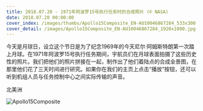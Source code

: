```yaml
---
title: 2018.07.20 - 1971年阿波罗15号执行任务时的合成照片 (© NASA)
date: 2018.07.20 00:00:00
cover_index: /images/thumbs/Apollo15Composite_EN-AU10046867284_533x300.jpg
cover_detail: /images/Apollo15Composite_EN-AU10046867284_1920x1080.jpg
---
```


今天是月球日，设立这个节日是为了纪念1969年的今天尼尔·阿姆斯特朗第一次踏上月球。在1971年阿波罗15号执行任务期间，宇航员们在月球表面拍摄了这些历史性的照片。我们把他们的照片拼接在一起，制作出了他们着陆点的合成全景图，在那里他们花了三天时间进行研究。如果你在我们的主页上点击“播放”按钮，还可以听到机组人员与任务控制中心之间实际传输的声音。

北美洲

![Apollo15Composite](/images/Apollo15Composite_EN-AU10046867284_1920x1080.jpg)
